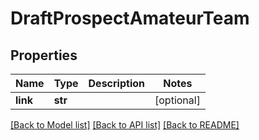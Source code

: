 # DraftProspectAmateurTeam

## Properties
Name | Type | Description | Notes
------------ | ------------- | ------------- | -------------
**link** | **str** |  | [optional] 

[[Back to Model list]](../README.md#documentation-for-models) [[Back to API list]](../README.md#documentation-for-api-endpoints) [[Back to README]](../README.md)


